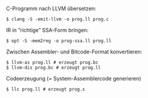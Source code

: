 C-Programm nach LLVM übersetzen:
```
$ clang -S -emit-llvm -o prog.ll prog.c
```
IR in “richtige” SSA-Form bringen:
```
$ opt -S -mem2reg -o prog-ssa.ll prog.ll
```
Zwischen Assembler- und Bitcode-Format konvertieren:
```
$ llvm-as prog.ll # erzeugt prog.bc
$ llvm-dis prog.bc # erzeugt prog.ll
```
Codeerzeugung (= System-Assemblercode generieren)
```
$ llc prog.ll # erzeugt prog.s
```